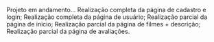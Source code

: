 Projeto em andamento...
Realização completa da página de cadastro e login;
Realização completa da página de usuário;
Realização parcial da página de inicio;
Realização parcial da página de filmes + descrição;
Realização parcial da página de avaliações.
